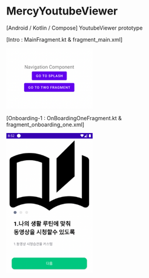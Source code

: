 # MercyYoutubeViewer
[Android / Kotlin / Compose] YoutubeViewer prototype

[Intro : MainFragment.kt & fragment_main.xml]

<div>
<img src="https://github.com/DonggeunJung/MercyYoutubeViewer/blob/main/Mercy_Capture02.png?raw=true width="180px" height="160px"></img>
</div>
<pr>

[Onboarding-1 : OnBoardingOneFragment.kt & fragment_onboarding_one.xml]

<div>
<img src="https://github.com/DonggeunJung/MercyYoutubeViewer/blob/main/Mercy_Capture03.png?raw=true width="220px" height="370px"></img>
</div>
<pr>

